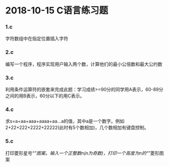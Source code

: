 # 2018-10-15 C语言练习题

### 1.c

字符数组中在指定位置插入字符

### 2.c

编写一个程序，程序实现用户输入两个数，计算他们的最小公倍数和最大公约数

### 3.c

利用条件运算符的嵌套来完成此题：学习成绩>=90分的同学用A表示，60-89分之间的用B表示，60分以下的用C表示。

### 4.c

求s=a+aa+aaa+aaaa+aa...a的值，其中a是一个数字。例如2+22+222+2222+22222(此时有5个数相加)，几个数相加有键盘控制。


### 5.c

打印菱形星号“*”图案。输入一个正整数n(n为奇数)，打印一个高度为n的“*”菱形图案
